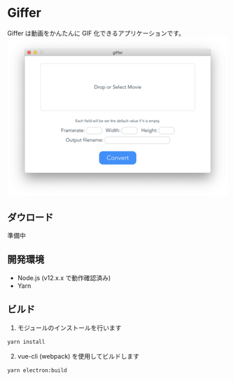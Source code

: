 # Giffer

Giffer は動画をかんたんに GIF 化できるアプリケーションです。
![Giffer](./docs/ss.png "Giffer Screenshot")

## ダウロード

準備中

## 開発環境

- Node.js (v12.x.x で動作確認済み)
- Yarn

## ビルド

1. モジュールのインストールを行います

```sh
yarn install
```

2. vue-cli (webpack) を使用してビルドします

```sh
yarn electron:build
```
